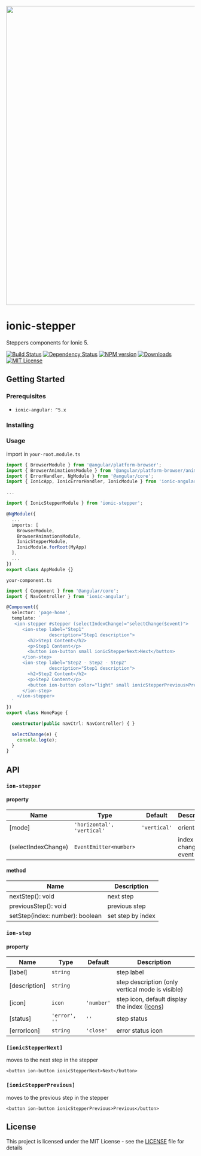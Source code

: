 <p align="center">
   <img width="800" src="https://raw.githubusercontent.com/HsuanXyz/ionic-stepper/master/screenshot.png">
</p>

# ionic-stepper

Steppers components for Ionic 5.

[![Build Status][build-image]][build-image]
[![Dependency Status][dependency-image]][dependency-url]
[![NPM version][npm-image]][npm-url]
[![Downloads][downloads-image]][downloads-url]
[![MIT License][license-image]][license-url]

## Getting Started

### Prerequisites

- `ionic-angular: ^5.x`

### Installing

### Usage

import in `your-root.module.ts`

```ts
import { BrowserModule } from '@angular/platform-browser';
import { BrowserAnimationsModule } from '@angular/platform-browser/animations';
import { ErrorHandler, NgModule } from '@angular/core';
import { IonicApp, IonicErrorHandler, IonicModule } from 'ionic-angular';

...

import { IonicStepperModule } from 'ionic-stepper';

@NgModule({
  ...
  imports: [
    BrowserModule,
    BrowserAnimationsModule,
    IonicStepperModule,
    IonicModule.forRoot(MyApp)
  ],
  ...
})
export class AppModule {}
```

`your-component.ts`

```ts
import { Component } from '@angular/core';
import { NavController } from 'ionic-angular';

@Component({
  selector: 'page-home',
  template: `
   <ion-stepper #stepper (selectIndexChange)="selectChange($event)">
      <ion-step label="Step1"
                description="Step1 description">
        <h2>Step1 Content</h2>
        <p>Step1 Content</p>
        <button ion-button small ionicStepperNext>Next</button>
      </ion-step>
      <ion-step label="Step2 - Step2 - Step2"
                description="Step1 description">
        <h2>Step2 Content</h2>
        <p>Step2 Content</p>
        <button ion-button color="light" small ionicStepperPrevious>Previous</button>
      </ion-step>
    </ion-stepper>
  `
})
export class HomePage {

  constructor(public navCtrl: NavController) { }

  selectChange(e) {
    console.log(e);
  }
}

```

## API

### `ion-stepper`

#### property

| Name            | Type          | Default       | Description |
| --------------- | ------------- | ------------- | ----------- |
| [mode]          | `'horizontal', 'vertical'`    | `'vertical'`| orientation |
| (selectIndexChange) | `EventEmitter<number>`    |             | index change event |

#### method

| Name            |  Description |
| --------------- |   ----------- |
| nextStep(): void        |  next step   |
| previousStep(): void    |  previous step  |
| setStep(index: number): boolean | set step by index |


### `ion-step`

#### property

| Name            | Type          | Default       | Description |
| --------------- | ------------- | ------------- | ----------- |
| [label]         | `string`      |               | step label  |
| [description]   | `string`      |               | step description (only vertical mode is visible) |
| [icon]          | `icon`        | `'number'`    | step icon, default display the index ([icons](https://ionicframework.com/docs/ionicons/)) |
| [status]        | `'error', ''` | `''`          | step status |
| [errorIcon]     | `string`      | `'close'`     | error status icon |

### `[ionicStepperNext]`

moves to the next step in the stepper

`<button ion-button ionicStepperNext>Next</button>`

### `[ionicStepperPrevious]`

moves to the previous step in the stepper

`<button ion-button ionicStepperPrevious>Previous</button>`

## License

This project is licensed under the MIT License - see the [LICENSE](LICENSE) file for details

[build-image]: https://travis-ci.org/HsuanXyz/ionic-stepper.svg?branch=master
[build-image]: https://travis-ci.org/HsuanXyz/ionic-stepper

[dependency-image]: https://david-dm.org/HsuanXyz/ionic-stepper.svg
[dependency-url]:https://david-dm.org/HsuanXyz/ionic-stepper

[npm-image]: https://img.shields.io/npm/v/ionic-stepper.svg
[npm-url]: https://www.npmjs.com/package/ionic-stepper

[downloads-image]: https://img.shields.io/npm/dm/ionic-stepper.svg
[downloads-url]: http://badge.fury.io/js/ionic-stepper

[license-image]: http://img.shields.io/badge/license-MIT-blue.svg?style=flat
[license-url]: LICENSE
